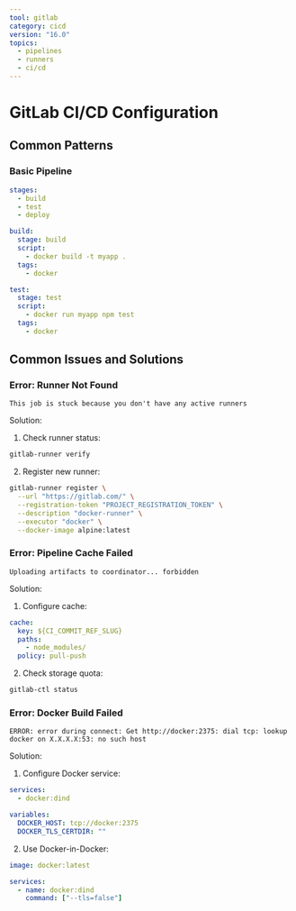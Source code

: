 ```yaml
---
tool: gitlab
category: cicd
version: "16.0"
topics:
  - pipelines
  - runners
  - ci/cd
---
```

# GitLab CI/CD Configuration

## Common Patterns

### Basic Pipeline
```yaml
stages:
  - build
  - test
  - deploy

build:
  stage: build
  script:
    - docker build -t myapp .
  tags:
    - docker

test:
  stage: test
  script:
    - docker run myapp npm test
  tags:
    - docker
```

## Common Issues and Solutions

### Error: Runner Not Found
```error
This job is stuck because you don't have any active runners
```

Solution:
1. Check runner status:
```bash
gitlab-runner verify
```

2. Register new runner:
```bash
gitlab-runner register \
  --url "https://gitlab.com/" \
  --registration-token "PROJECT_REGISTRATION_TOKEN" \
  --description "docker-runner" \
  --executor "docker" \
  --docker-image alpine:latest
```

### Error: Pipeline Cache Failed
```error
Uploading artifacts to coordinator... forbidden
```

Solution:
1. Configure cache:
```yaml
cache:
  key: ${CI_COMMIT_REF_SLUG}
  paths:
    - node_modules/
  policy: pull-push
```

2. Check storage quota:
```bash
gitlab-ctl status
```

### Error: Docker Build Failed
```error
ERROR: error during connect: Get http://docker:2375: dial tcp: lookup docker on X.X.X.X:53: no such host
```

Solution:
1. Configure Docker service:
```yaml
services:
  - docker:dind

variables:
  DOCKER_HOST: tcp://docker:2375
  DOCKER_TLS_CERTDIR: ""
```

2. Use Docker-in-Docker:
```yaml
image: docker:latest

services:
  - name: docker:dind
    command: ["--tls=false"]
```
